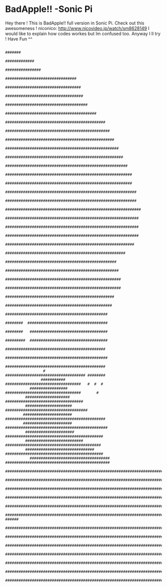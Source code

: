 # BadApple!! -Sonic Pi

Hey there !
This is BadApple!! full version in Sonic Pi. Check out this awesomeness ! niconico: http://www.nicovideo.jp/watch/sm8628149
I would like to explain how codes workes but Im confused too. Anyway I ll try !
Have Fun ^^
 
                                                                                                                       
                                                                                                                       
                                                                                                                       
                                                                      #######                                          
                                                                   #############                                       
                                                                  ################                                     
                                                                  ################################                     
                                                                  ##################################                   
                                                                   ###################################                 
                                                                   #####################################               
                                                                #########################################              
                                                             #############################################             
                                                           ###############################################             
                                                         #################################################             
                                                        ###################################################            
                                                       #####################################################           
                                                      #######################################################          
                                                     #########################################################         
                                                     #########################################################         
                                                    ###########################################################        
                                                    ###########################################################        
                                                   #############################################################       
                                                    ############################################################       
                                                     ############################################################      
                                                     ############################################################      
                                                       ##########################################################      
                                                           ######################################################      
                                                               ##################################################      
                                                              ###################################################      
                                                             ####################################################      
                                                             ####################################################      
                                                                #################################################      
                                                                 ################################################      
                                                                    ##############################################     
                                                                    ########  ####################################     
                                                                    ########   ###################################     
                                                                   #########  ###################################      
                                                                    #############################################      
                                                                    ##############################################     
                                                                     #############################################     
                     #                                               #################################### ########     
                    ###########                                       ##################################   #  #  #     
               #################                                      ##################################       #       
             ####################                                    ###################################               
             #####################                                  #####################################              
            ######################                           #############################################             
            ######################                           ##############################################            
             ######################                          ############################################              
             ##########################                      ###########################################               
             ###############################                ############################################               
               ####################################       ###############################################              
                #########################################################################################              
                  ########################################################################################             
                         #################################################################################             
                            ##############################################################################             
                            ###############################################################################            
                           ################################################################################     ###### 
                           ##########################################################################################  
                           #####################################################################################       
                           ##################################################################################          
                           ##################################################################################          
                           ##################################################################################          
                          ####################################################################################         
                          #####################################################################################        
